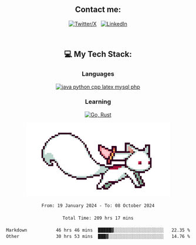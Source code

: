 

<div align="center">

## Contact me:

[![Twitter/X](https://skillicons.dev/icons?i=twitter)](https://twitter.com/erikskopp) &nbsp;
[![LinkedIn](https://skillicons.dev/icons?i=linkedin)](www.linkedin.com/in/erik-skopp) 

<div align="center">
<br>

## 💻 My Tech Stack:

### Languages

[![java python cpp latex mysql php](https://skillicons.dev/icons?i=java,python,cpp,latex,mysql,php)](https://skillicons.dev)

### Learning

[![Go, Rust](https://skillicons.dev/icons?i=go,rust)](https://skillicons.dev)

<center>

<img src="kyubey.gif" alt="Alt-Text" title="" >

</center>


<!--START_SECTION:waka-->

```txt
From: 19 January 2024 - To: 08 October 2024

Total Time: 209 hrs 17 mins

Markdown           46 hrs 46 mins  █████▓░░░░░░░░░░░░░░░░░░░   22.35 %
Other              30 hrs 53 mins  ███▓░░░░░░░░░░░░░░░░░░░░░   14.76 %
```

<!--END_SECTION:waka-->
